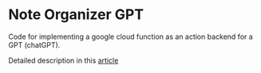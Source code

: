 
# Note Organizer GPT

Code for implementing a google cloud function as an action backend for a GPT (chatGPT).

Detailed description in this [article](https://medium.com/@shuvro_25220/how-i-connected-chatgpt-to-google-cloud-functions-a0bd8bb1d57a) 


